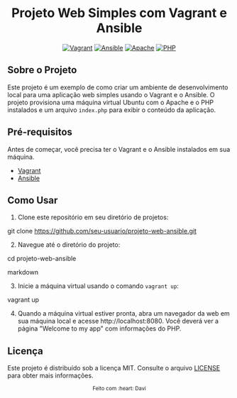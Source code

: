 <div align="center">

# Projeto Web Simples com Vagrant e Ansible

[![Vagrant](https://img.shields.io/badge/vagrant-2.2.14-1563FF?logo=vagrant)](https://www.vagrantup.com/)
[![Ansible](https://img.shields.io/badge/ansible-2.10.12-EE0000?logo=ansible)](https://www.ansible.com/)
[![Apache](https://img.shields.io/badge/apache-2.4.46-D22128?logo=apache)](https://httpd.apache.org/)
[![PHP](https://img.shields.io/badge/php-7.4.3-777BB4?logo=php)](https://www.php.net/)

</div>

## Sobre o Projeto

Este projeto é um exemplo de como criar um ambiente de desenvolvimento local para uma aplicação web simples usando o Vagrant e o Ansible. O projeto provisiona uma máquina virtual Ubuntu com o Apache e o PHP instalados e um arquivo `index.php` para exibir o conteúdo da aplicação.

## Pré-requisitos

Antes de começar, você precisa ter o Vagrant e o Ansible instalados em sua máquina.

* [Vagrant](https://www.vagrantup.com/downloads)
* [Ansible](https://www.ansible.com/)

## Como Usar

1. Clone este repositório em seu diretório de projetos:

git clone https://github.com/seu-usuario/projeto-web-ansible.git

2. Navegue até o diretório do projeto:

cd projeto-web-ansible

markdown

3. Inicie a máquina virtual usando o comando `vagrant up`:

vagrant up

4. Quando a máquina virtual estiver pronta, abra um navegador da web em sua máquina local e acesse http://localhost:8080. Você deverá ver a página "Welcome to my app" com informações do PHP.

## Licença

Este projeto é distribuído sob a licença MIT. Consulte o arquivo [LICENSE](LICENSE) para obter mais informações.

<div align="center">
  <sub>Feito com :heart: Davi</sub>
</div>
